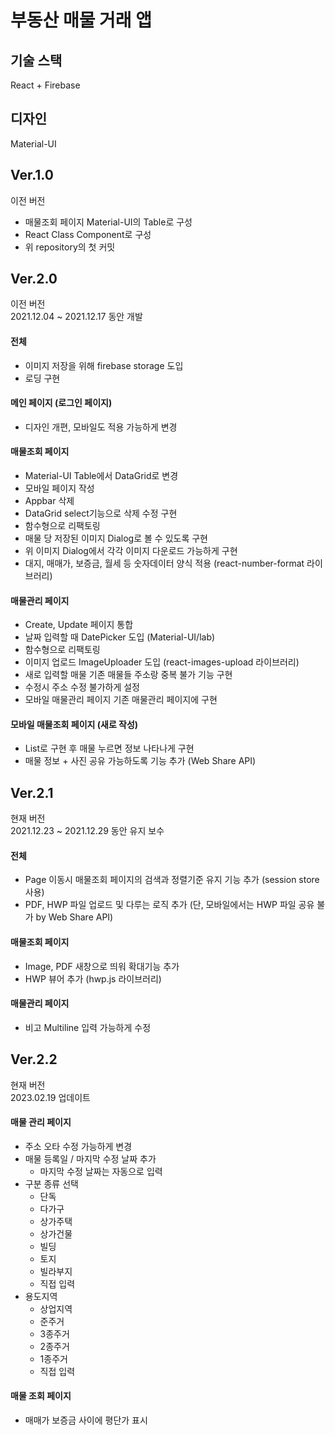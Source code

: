 # 부동산 매물 거래 앱

## 기술 스택
React + Firebase

## 디자인
Material-UI

## Ver.1.0
이전 버전
* 매물조회 페이지 Material-UI의 Table로 구성
* React Class Component로 구성
* 위 repository의 첫 커밋

## Ver.2.0
이전 버전 <br/>
2021.12.04 ~ 2021.12.17 동안 개발

#### 전체
* 이미지 저장을 위해 firebase storage 도입
* 로딩 구현

#### 메인 페이지 (로그인 페이지)
* 디자인 개편, 모바일도 적용 가능하게 변경

#### 매물조회 페이지 
* Material-UI Table에서 DataGrid로 변경
* 모바일 페이지 작성
* Appbar 삭제
* DataGrid select기능으로 삭제 수정 구현
* 함수형으로 리팩토링
* 매물 당 저장된 이미지 Dialog로 볼 수 있도록 구현
* 위 이미지 Dialog에서 각각 이미지 다운로드 가능하게 구현
* 대지, 매매가, 보증금, 월세 등 숫자데이터 양식 적용 (react-number-format 라이브러리)

#### 매물관리 페이지
* Create, Update 페이지 통합
* 날짜 입력할 때 DatePicker 도입 (Material-UI/lab)
* 함수형으로 리팩토링
* 이미지 업로드 ImageUploader 도입 (react-images-upload 라이브러리)
* 새로 입력할 매물 기존 매물들 주소랑 중복 불가 기능 구현
* 수정시 주소 수정 불가하게 설정
* 모바일 매물관리 페이지 기존 매물관리 페이지에 구현

#### 모바일 매물조회 페이지 (새로 작성)
* List로 구현 후 매물 누르면 정보 나타나게 구현
* 매물 정보 + 사진 공유 가능하도록 기능 추가 (Web Share API)

## Ver.2.1
현재 버전 <br/>
2021.12.23 ~ 2021.12.29 동안 유지 보수

#### 전체
* Page 이동시 매물조회 페이지의 검색과 정렬기준 유지 기능 추가 (session store 사용)
* PDF, HWP 파일 업로드 및 다루는 로직 추가 (단, 모바일에서는 HWP 파일 공유 불가 by Web Share API)

#### 매물조회 페이지
* Image, PDF 새창으로 띄워 확대기능 추가
* HWP 뷰어 추가 (hwp.js 라이브러리)

#### 매물관리 페이지
* 비고 Multiline 입력 가능하게 수정

## Ver.2.2
현재 버전 <br/>
2023.02.19 업데이트

#### 매물 관리 페이지
- 주소 오타 수정 가능하게 변경
- 매물 등록일 / 마지막 수정 날짜 추가
    - 마지막 수정 날짜는 자동으로 입력
- 구분 종류 선택
    - 단독
    - 다가구
    - 상가주택
    - 상가건물
    - 빌딩
    - 토지
    - 빌라부지
    - 직접 입력
- 용도지역
    - 상업지역
    - 준주거
    - 3종주거
    - 2종주거
    - 1종주거
    - 직접 입력
    
#### 매물 조회 페이지
- 매매가 보증금 사이에 평단가 표시
